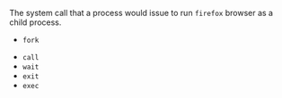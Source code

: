 The system call that a process would issue to run `firefox` browser as a child process.

+ `fork`
* `call`
* `wait`
* `exit`
* `exec`
